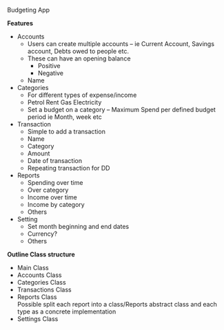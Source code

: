 Budgeting App

**Features**
* Accounts
    * Users can create multiple accounts – ie Current Account, Savings account, Debts owed to people etc.
    * These can have an opening balance
        * Positive
        * Negative
    * Name
* Categories
    * For different types of expense/income
    * Petrol Rent Gas Electricity
    * Set a budget on a category – Maximum Spend per defined budget period ie Month, week etc
* Transaction
    * Simple to add a transaction
    * Name
    * Category
    * Amount
    * Date of transaction
    * Repeating transaction for DD
* Reports
    * Spending over time
    * Over category
    * Income over time
    * Income by category
    * Others
* Setting
    * Set month beginning and end dates
    * Currency?
    * Others


**Outline Class structure**
* Main Class
* Accounts Class
* Categories Class
* Transactions Class
* Reports Class   
    Possible split each report into a class/Reports abstract class and each type as a concrete implementation
* Settings Class

